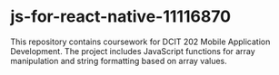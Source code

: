 # js-for-react-native-11116870
This repository contains coursework for DCIT 202 Mobile Application Development. The project includes JavaScript functions for array manipulation and string formatting based on array values. 
